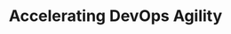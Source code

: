 ---
title: 'Accelerating DevOps Agility'
description: Ballerina promotes DevOps practices by offering seamless integration with popular container platforms like Docker and Kubernetes. It supports containerization and provides native support for deployment on container orchestration platforms, facilitating efficient scaling and management of microservices.
url: https://github.com/ballerina-platform/ballerina-distribution/blob/v2201.5.0/examples/c2c-k8s-deployment/Cloud.toml
image: 'images/devops-agility.png'
---